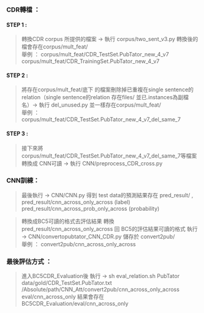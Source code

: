 ### CDR轉檔 ：
#### STEP 1 :
>轉換CDR corpus 所提供的檔案 -> 執行 corpus/two_sent_v3.py
轉換後的檔會存在corpus/mult_feat/<br />
舉例 ：     corpus/mult_feat/CDR_TestSet.PubTator_new_4_v7<br />
     corpus/mult_feat/CDR_TrainingSet.PubTator_new_4_v7
#### STEP 2 :
>將存在corpus/mult_feat/底下 的檔案刪除掉已重複在single sentence的relation（single sentence的relation 存在files/ 並已.instances為副檔名）-> 執行 del_unused.py
並一樣存在corpus/mult_feat/<br />
舉例 ： corpus/mult_feat/CDR_TestSet.PubTator_new_4_v7_del_same_7

#### STEP 3 :
>接下來將corpus/mult_feat/CDR_TestSet.PubTator_new_4_v7_del_same_7等檔案轉換成 CNN可讀 -> 執行 CNN/preprocess_CDR_cross.py

### CNN訓練：
>最後執行 -> CNN/CNN.py
得到 test data的預測結果存在 pred_result/ ,
pred_result/cnn_across_only_across (label)
pred_result/cnn_across_prob_only_across (probability)

>轉換成BC5可讀的格式去評估結果
轉換 pred_result/cnn_across_only_across 回 BC5的評估結果可讀的格式
執行 -> CNN/convertopubtator_CNN_CDR.py
儲存於 convert2pub/<br />
舉例 ： convert2pub/cnn_across_only_across

### 最後評估方式 ：
>進入BC5CDR_Evaluation後 執行 ->
sh eval_relation.sh PubTator data/gold/CDR_TestSet.PubTator.txt /Absolute/path/CNN_Att/convert2pub/cnn_across_only_across  eval/cnn_across_only
結果會存在BC5CDR_Evaluation/eval/cnn_across_only

